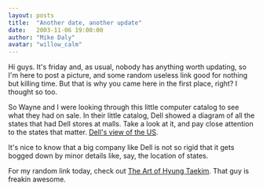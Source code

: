 ```yaml
---
layout: posts
title:  "Another date, another update"
date:   2003-11-06 19:00:00
author: "Mike Daly"
avatar: "willow_calm"
---
```

Hi guys. It's friday and, as usual, nobody has anything worth updating, so I'm here to post a picture, and some random useless link good for nothing but killing time. But that is why you came here in the first place, right? I thought so too.

 So Wayne and I were looking through this little computer catalog to see what they had on sale. In their little catalog, Dell showed a diagram of all the states that had Dell stores at malls. Take a look at it, and pay close attention to the states that matter. [Dell's view of the US](/classic/images/gallery/humor/godell.jpg).

 It's nice to know that a big company like Dell is not so rigid that it gets bogged down by minor details like, say, the location of states.

 For my random link today, check out [The Art of Hyung Taekim](http://hyung-taekim.org/). That guy is freakin awesome.